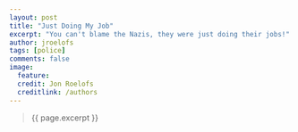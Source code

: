 ```yaml
---
layout: post
title: "Just Doing My Job"
excerpt: "You can't blame the Nazis, they were just doing their jobs!"
author: jroelofs
tags: [police]
comments: false
image:
  feature:
  credit: Jon Roelofs
  creditlink: /authors
---
```


> {{ page.excerpt }}
